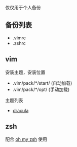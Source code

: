 仅仅用于个人备份

## 备份列表
  - .vimrc
  - .zshrc

## vim
安装主题，安装位置
- .vim/pack/*/start/ (自动加载)
- .vim/pack/*/opt/   (手动加载)

主题列表
- [dracula](https://github.com/dracula/vim)

## zsh
配合 [oh my zsh](https://github.com/ohmyzsh/ohmyzsh) 使用